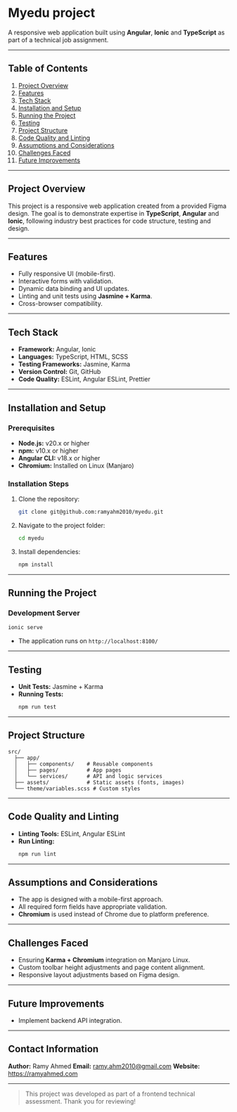 # Myedu project

A responsive web application built using **Angular**, **Ionic** and **TypeScript** as part of a technical job assignment.

---

## **Table of Contents**

1. [Project Overview](#project-overview)
2. [Features](#features)
3. [Tech Stack](#tech-stack)
4. [Installation and Setup](#installation-and-setup)
5. [Running the Project](#running-the-project)
6. [Testing](#testing)
7. [Project Structure](#project-structure)
8. [Code Quality and Linting](#code-quality-and-linting)
9. [Assumptions and Considerations](#assumptions-and-considerations)
10. [Challenges Faced](#challenges-faced)
11. [Future Improvements](#future-improvements)

---

## **Project Overview**

This project is a responsive web application created from a provided Figma design. The goal is to demonstrate expertise in **TypeScript**, **Angular** and **Ionic**, following industry best practices for code structure, testing and design.

---

## **Features**

- Fully responsive UI (mobile-first).
- Interactive forms with validation.
- Dynamic data binding and UI updates.
- Linting and unit tests using **Jasmine + Karma**.
- Cross-browser compatibility.

---

## **Tech Stack**

- **Framework:** Angular, Ionic
- **Languages:** TypeScript, HTML, SCSS
- **Testing Frameworks:** Jasmine, Karma
- **Version Control:** Git, GitHub
- **Code Quality:** ESLint, Angular ESLint, Prettier

---

## **Installation and Setup**

### **Prerequisites**

- **Node.js:** v20.x or higher
- **npm:** v10.x or higher
- **Angular CLI:** v18.x or higher
- **Chromium:** Installed on Linux (Manjaro)

### **Installation Steps**

1. Clone the repository:
   ```bash
   git clone git@github.com:ramyahm2010/myedu.git
   ```
2. Navigate to the project folder:
   ```bash
   cd myedu
   ```
3. Install dependencies:
   ```bash
   npm install
   ```

---

## **Running the Project**

### Development Server

```bash
ionic serve
```

- The application runs on `http://localhost:8100/`

---

## **Testing**

- **Unit Tests:** Jasmine + Karma
- **Running Tests:**
  ```bash
  npm run test
  ```

---

## **Project Structure**

```plaintext
src/
  ├── app/
  │   ├── components/    # Reusable components
  │   ├── pages/         # App pages
  │   └── services/      # API and logic services
  ├── assets/            # Static assets (fonts, images)
  └── theme/variables.scss # Custom styles
```

---

## **Code Quality and Linting**

- **Linting Tools:** ESLint, Angular ESLint
- **Run Linting:**
  ```bash
  npm run lint
  ```

---

## **Assumptions and Considerations**

- The app is designed with a mobile-first approach.
- All required form fields have appropriate validation.
- **Chromium** is used instead of Chrome due to platform preference.

---

## **Challenges Faced**

- Ensuring **Karma + Chromium** integration on Manjaro Linux.
- Custom toolbar height adjustments and page content alignment.
- Responsive layout adjustments based on Figma design.

---

## **Future Improvements**

- Implement backend API integration.

---

## **Contact Information**

**Author:** Ramy Ahmed
**Email:** ramy.ahm2010@gmail.com
**Website:** https://ramyahmed.com

---

> This project was developed as part of a frontend technical assessment. Thank you for reviewing!

